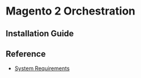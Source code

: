 # Magento 2 Orchestration

## Installation Guide

## Reference
- [System Requirements](https://experienceleague.adobe.com/en/docs/commerce-operations/installation-guide/system-requirements)
